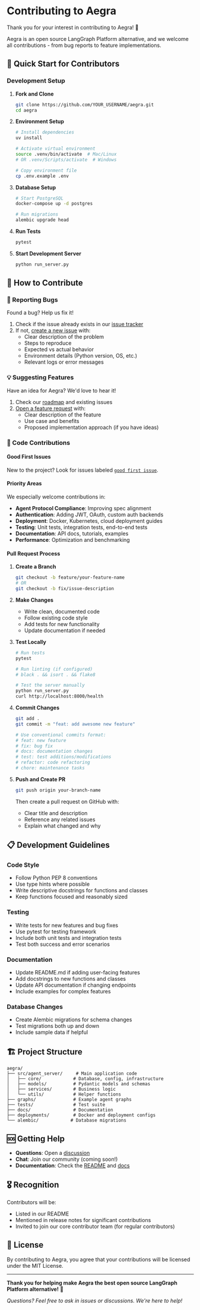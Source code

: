 # Contributing to Aegra

Thank you for your interest in contributing to Aegra! 🎉

Aegra is an open source LangGraph Platform alternative, and we welcome all contributions - from bug reports to feature implementations.

## 🚀 Quick Start for Contributors

### Development Setup

1. **Fork and Clone**
   ```bash
   git clone https://github.com/YOUR_USERNAME/aegra.git
   cd aegra
   ```

2. **Environment Setup**
   ```bash
   # Install dependencies
   uv install
   
   # Activate virtual environment
   source .venv/bin/activate  # Mac/Linux
   # OR .venv/Scripts/activate  # Windows
   
   # Copy environment file
   cp .env.example .env
   ```

3. **Database Setup**
   ```bash
   # Start PostgreSQL
   docker-compose up -d postgres
   
   # Run migrations
   alembic upgrade head
   ```

4. **Run Tests**
   ```bash
   pytest
   ```

5. **Start Development Server**
   ```bash
   python run_server.py
   ```

## 🎯 How to Contribute

### 🐛 Reporting Bugs

Found a bug? Help us fix it!

1. Check if the issue already exists in our [issue tracker](https://github.com/ibbybuilds/aegra/issues)
2. If not, [create a new issue](https://github.com/ibbybuilds/aegra/issues/new) with:
   - Clear description of the problem
   - Steps to reproduce
   - Expected vs actual behavior
   - Environment details (Python version, OS, etc.)
   - Relevant logs or error messages

### 💡 Suggesting Features

Have an idea for Aegra? We'd love to hear it!

1. Check our [roadmap](README.md#roadmap) and existing issues
2. [Open a feature request](https://github.com/ibbybuilds/aegra/issues/new) with:
   - Clear description of the feature
   - Use case and benefits
   - Proposed implementation approach (if you have ideas)

### 🔧 Code Contributions

#### Good First Issues

New to the project? Look for issues labeled [`good first issue`](https://github.com/ibbybuilds/aegra/labels/good%20first%20issue).

#### Priority Areas

We especially welcome contributions in:

- **Agent Protocol Compliance**: Improving spec alignment
- **Authentication**: Adding JWT, OAuth, custom auth backends
- **Deployment**: Docker, Kubernetes, cloud deployment guides
- **Testing**: Unit tests, integration tests, end-to-end tests
- **Documentation**: API docs, tutorials, examples
- **Performance**: Optimization and benchmarking

#### Pull Request Process

1. **Create a Branch**
   ```bash
   git checkout -b feature/your-feature-name
   # OR
   git checkout -b fix/issue-description
   ```

2. **Make Changes**
   - Write clean, documented code
   - Follow existing code style
   - Add tests for new functionality
   - Update documentation if needed

3. **Test Locally**
   ```bash
   # Run tests
   pytest
   
   # Run linting (if configured)
   # black . && isort . && flake8
   
   # Test the server manually
   python run_server.py
   curl http://localhost:8000/health
   ```

4. **Commit Changes**
   ```bash
   git add .
   git commit -m "feat: add awesome new feature"
   
   # Use conventional commits format:
   # feat: new feature
   # fix: bug fix
   # docs: documentation changes
   # test: test additions/modifications
   # refactor: code refactoring
   # chore: maintenance tasks
   ```

5. **Push and Create PR**
   ```bash
   git push origin your-branch-name
   ```
   
   Then create a pull request on GitHub with:
   - Clear title and description
   - Reference any related issues
   - Explain what changed and why

## 📋 Development Guidelines

### Code Style

- Follow Python PEP 8 conventions
- Use type hints where possible
- Write descriptive docstrings for functions and classes
- Keep functions focused and reasonably sized

### Testing

- Write tests for new features and bug fixes
- Use pytest for testing framework
- Include both unit tests and integration tests
- Test both success and error scenarios

### Documentation

- Update README.md if adding user-facing features
- Add docstrings to new functions and classes
- Update API documentation if changing endpoints
- Include examples for complex features

### Database Changes

- Create Alembic migrations for schema changes
- Test migrations both up and down
- Include sample data if helpful

## 🏗️ Project Structure

```
aegra/
├── src/agent_server/     # Main application code
│   ├── core/            # Database, config, infrastructure
│   ├── models/          # Pydantic models and schemas
│   ├── services/        # Business logic
│   └── utils/           # Helper functions
├── graphs/              # Example agent graphs
├── tests/               # Test suite
├── docs/                # Documentation
├── deployments/         # Docker and deployment configs
└── alembic/            # Database migrations
```

## 🆘 Getting Help

- **Questions**: Open a [discussion](https://github.com/ibbybuilds/aegra/discussions)
- **Chat**: Join our community (coming soon!)
- **Documentation**: Check the [README](README.md) and [docs](docs/)

## 🎖️ Recognition

Contributors will be:

- Listed in our README
- Mentioned in release notes for significant contributions
- Invited to join our core contributor team (for regular contributors)

## 📄 License

By contributing to Aegra, you agree that your contributions will be licensed under the MIT License.

---

**Thank you for helping make Aegra the best open source LangGraph Platform alternative!** 🚀

*Questions? Feel free to ask in issues or discussions. We're here to help!*
